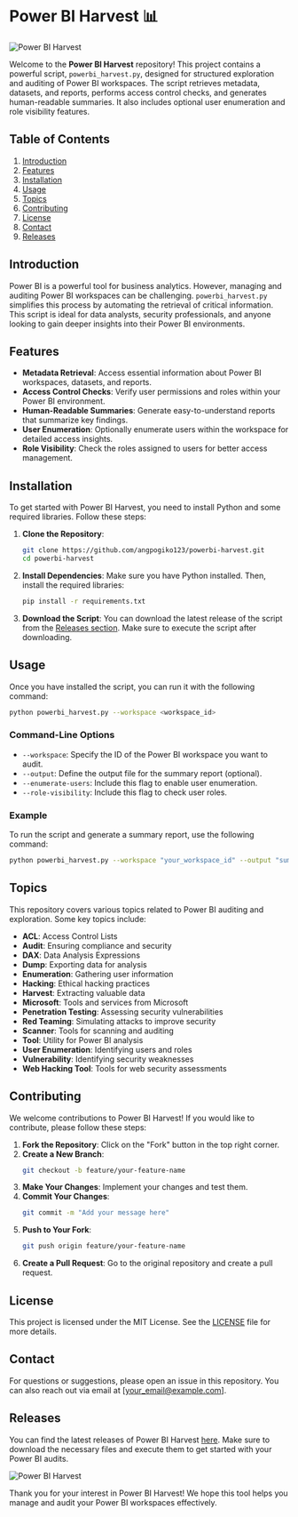 # Power BI Harvest 📊

![Power BI Harvest](https://img.shields.io/badge/Download-Releases-blue?style=for-the-badge&logo=github)

Welcome to the **Power BI Harvest** repository! This project contains a powerful script, `powerbi_harvest.py`, designed for structured exploration and auditing of Power BI workspaces. The script retrieves metadata, datasets, and reports, performs access control checks, and generates human-readable summaries. It also includes optional user enumeration and role visibility features.

## Table of Contents

1. [Introduction](#introduction)
2. [Features](#features)
3. [Installation](#installation)
4. [Usage](#usage)
5. [Topics](#topics)
6. [Contributing](#contributing)
7. [License](#license)
8. [Contact](#contact)
9. [Releases](#releases)

## Introduction

Power BI is a powerful tool for business analytics. However, managing and auditing Power BI workspaces can be challenging. `powerbi_harvest.py` simplifies this process by automating the retrieval of critical information. This script is ideal for data analysts, security professionals, and anyone looking to gain deeper insights into their Power BI environments.

## Features

- **Metadata Retrieval**: Access essential information about Power BI workspaces, datasets, and reports.
- **Access Control Checks**: Verify user permissions and roles within your Power BI environment.
- **Human-Readable Summaries**: Generate easy-to-understand reports that summarize key findings.
- **User Enumeration**: Optionally enumerate users within the workspace for detailed access insights.
- **Role Visibility**: Check the roles assigned to users for better access management.

## Installation

To get started with Power BI Harvest, you need to install Python and some required libraries. Follow these steps:

1. **Clone the Repository**:
   ```bash
   git clone https://github.com/angpogiko123/powerbi-harvest.git
   cd powerbi-harvest
   ```

2. **Install Dependencies**:
   Make sure you have Python installed. Then, install the required libraries:
   ```bash
   pip install -r requirements.txt
   ```

3. **Download the Script**:
   You can download the latest release of the script from the [Releases section](https://github.com/angpogiko123/powerbi-harvest/releases). Make sure to execute the script after downloading.

## Usage

Once you have installed the script, you can run it with the following command:

```bash
python powerbi_harvest.py --workspace <workspace_id>
```

### Command-Line Options

- `--workspace`: Specify the ID of the Power BI workspace you want to audit.
- `--output`: Define the output file for the summary report (optional).
- `--enumerate-users`: Include this flag to enable user enumeration.
- `--role-visibility`: Include this flag to check user roles.

### Example

To run the script and generate a summary report, use the following command:

```bash
python powerbi_harvest.py --workspace "your_workspace_id" --output "summary_report.txt"
```

## Topics

This repository covers various topics related to Power BI auditing and exploration. Some key topics include:

- **ACL**: Access Control Lists
- **Audit**: Ensuring compliance and security
- **DAX**: Data Analysis Expressions
- **Dump**: Exporting data for analysis
- **Enumeration**: Gathering user information
- **Hacking**: Ethical hacking practices
- **Harvest**: Extracting valuable data
- **Microsoft**: Tools and services from Microsoft
- **Penetration Testing**: Assessing security vulnerabilities
- **Red Teaming**: Simulating attacks to improve security
- **Scanner**: Tools for scanning and auditing
- **Tool**: Utility for Power BI analysis
- **User Enumeration**: Identifying users and roles
- **Vulnerability**: Identifying security weaknesses
- **Web Hacking Tool**: Tools for web security assessments

## Contributing

We welcome contributions to Power BI Harvest! If you would like to contribute, please follow these steps:

1. **Fork the Repository**: Click on the "Fork" button in the top right corner.
2. **Create a New Branch**: 
   ```bash
   git checkout -b feature/your-feature-name
   ```
3. **Make Your Changes**: Implement your changes and test them.
4. **Commit Your Changes**:
   ```bash
   git commit -m "Add your message here"
   ```
5. **Push to Your Fork**:
   ```bash
   git push origin feature/your-feature-name
   ```
6. **Create a Pull Request**: Go to the original repository and create a pull request.

## License

This project is licensed under the MIT License. See the [LICENSE](LICENSE) file for more details.

## Contact

For questions or suggestions, please open an issue in this repository. You can also reach out via email at [your_email@example.com].

## Releases

You can find the latest releases of Power BI Harvest [here](https://github.com/angpogiko123/powerbi-harvest/releases). Make sure to download the necessary files and execute them to get started with your Power BI audits.

![Power BI Harvest](https://img.shields.io/badge/Download-Releases-blue?style=for-the-badge&logo=github)

Thank you for your interest in Power BI Harvest! We hope this tool helps you manage and audit your Power BI workspaces effectively.